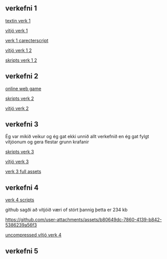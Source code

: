 ## verkefni 1

[textin verk 1](https://github.com/Brakku/Breki-unity-verkefni/blob/main/verkefni%201/verkefni1.txt)

[vítjó verk 1](https://github.com/Brakku/Breki-unity-verkefni/blob/main/verkefni%201/verkefni%201%20recording.mp4)

[verk 1 carecterscript](https://github.com/Brakku/Breki-unity-verkefni/blob/main/verkefni%201/carecter%20controller.cs)




[vítjó verk 1 2](https://github.com/user-attachments/assets/2dce0653-a3e2-427c-a44c-20fc052d9db7)

[skripts verk 1 2](https://github.com/Brakku/Breki-unity-verkefni/tree/main/verkefni%201/Scripts)

## verkefni 2

[online web game](https://play.unity.com/en/games/3c6aff04-4e83-40ec-8c24-0b9ed7387d5c/verk-2)

[skripts verk 2](https://github.com/Brakku/Breki-unity-verkefni/tree/main/verkefni%202/scripts)

[vítjó verk 2](https://github.com/Brakku/Breki-unity-verkefni/blob/main/verkefni%202/2024-10-30%2012-30-43.mp4)

## verkefni 3

Ég var mikið veikur og ég gat ekki unnið allt verkefnið en ég gat fylgt vítjóonum og gera flestar grunn krafanir

[skripts verk 3](https://github.com/Brakku/Breki-unity-verkefni/tree/main/verkefni%203/scripts)

[vítjó verk 3](https://github.com/Brakku/Breki-unity-verkefni/blob/main/verkefni%203/verk%203.mp4)

[verk 3 full assets](https://github.com/Brakku/Breki-unity-verkefni/releases/tag/verk3assets)

## verkefni 4



[verk 4 scripts](https://github.com/Brakku/Breki-unity-verkefni/tree/main/verkefni%204/scripts)


github sagði að vítjóið væri of stórt þannig þetta er 234 kb 

https://github.com/user-attachments/assets/b80649dc-7860-4139-b842-5386239a56f3

[uncompressed vítjó verk 4](https://github.com/Brakku/Breki-unity-verkefni/blob/main/verkefni%204/verk4%20-%20Breki.mp4)

## verkefni 5
